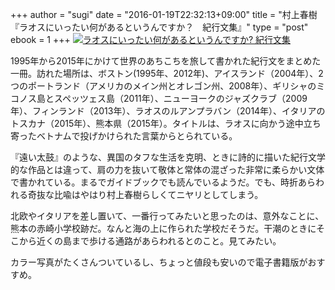 +++
author = "sugi"
date = "2016-01-19T22:32:13+09:00"
title = "村上春樹『ラオスにいったい何があるというんですか？　紀行文集』"
type = "post"
ebook = 1
+++
<a href="http://www.amazon.co.jp/exec/obidos/ASIN/416390364X/chezsugi-22/ref=nosim/" name="amazletlink" target="_blank"><img src="http://ecx.images-amazon.com/images/I/517stTBg7qL.jpg" alt="ラオスにいったい何があるというんですか? 紀行文集" style="border: none;" class="alignleft" /></a>

1995年から2015年にかけて世界のあちこちを旅して書かれた紀行文をまとめた一冊。訪れた場所は、ボストン(1995年、2012年)、アイスランド（2004年）、2つのポートランド（アメリカのメイン州とオレゴン州、2008年）、ギリシャのミコノス島とスペッツェス島（2011年）、ニューヨークのジャズクラブ（2009年）、フィンランド（2013年）、ラオスのルアンプラバン（2014年）、イタリアのトスカナ（2015年）、熊本県（2015年）。タイトルは、ラオスに向かう途中立ち寄ったベトナムで投げかけられた言葉からとられている。

『遠い太鼓』のような、異国のタフな生活を克明、ときに詩的に描いた紀行文学的な作品とは違って、肩の力を抜いて敬体と常体の混ざった非常に柔らかい文体で書かれている。まるでガイドブックでも読んでいるようだ。でも、時折あらわれる奇抜な比喩はやはり村上春樹らしくてニヤリとしてしまう。

北欧やイタリアを差し置いて、一番行ってみたいと思ったのは、意外なことに、熊本の赤崎小学校跡だ。なんと海の上に作られた学校だそうだ。干潮のときにそこから近くの島まで歩ける通路があらわれるとのこと。見てみたい。

カラー写真がたくさんついているし、ちょっと値段も安いので電子書籍版がおすすめ。
